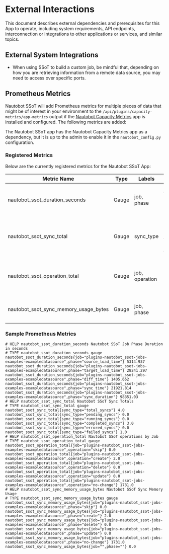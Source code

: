 # External Interactions

This document describes external dependencies and prerequisites for this App to operate, including system requirements, API endpoints, interconnection or integrations to other applications or services, and similar topics.

## External System Integrations

* When using SSoT to build a custom job, be mindful that, depending on how you are retrieving information from a remote data source, you may need to access over specific ports.

## Prometheus Metrics

Nautobot SSoT will add Prometheus metrics for multiple pieces of data that might be of interest in your environment to the `/api/plugins/capacity-metrics/app-metrics` output if the [Nautobot Capacity Metrics](https://github.com/nautobot/nautobot-plugin-capacity-metrics) app is installed and configured. The following metrics are added:

The Nautobot SSoT app has the Nautobot Capacity Metrics app as a dependency, but it is up to the admin to enable it in the `nautobot_config.py` configuration.

### Registered Metrics

Below are the currently registered metrics for the Nautobot SSoT App:

| Metric Name                                       | Type  | Labels                                       | Description                                     |
| ------------------------------------------------- | ----- | -------------------------------------------- | ----------------------------------------------- |
| nautobot_ssot_duration_seconds                    | Gauge | job, phase                                   | Gives a time duration for each phase of a Job   |
| nautobot_ssot_sync_total                          | Gauge | sync_type                                    | Gives a count of SSoT sync totals based on type |
| nautobot_ssot_operation_total                     | Gauge | job, operation                               | Total number of objects for each operation in Job |
| nautobot_ssot_sync_memory_usage_bytes             | Gauge | job, phase                                   | Memory usage for Job during each phase         |

### Sample Prometheus Metrics

```prometheus
# HELP nautobot_ssot_duration_seconds Nautobot SSoT Job Phase Duration in seconds
# TYPE nautobot_ssot_duration_seconds gauge
nautobot_ssot_duration_seconds{job="plugins-nautobot_ssot-jobs-examples-exampledatasource",phase="source_load_time"} 5314.937
nautobot_ssot_duration_seconds{job="plugins-nautobot_ssot-jobs-examples-exampledatasource",phase="target_load_time"} 28241.297
nautobot_ssot_duration_seconds{job="plugins-nautobot_ssot-jobs-examples-exampledatasource",phase="diff_time"} 1405.652
nautobot_ssot_duration_seconds{job="plugins-nautobot_ssot-jobs-examples-exampledatasource",phase="sync_time"} 21921.814
nautobot_ssot_duration_seconds{job="plugins-nautobot_ssot-jobs-examples-exampledatasource",phase="sync_duration"} 98351.03
# HELP nautobot_ssot_sync_total Nautobot SSoT Sync Totals
# TYPE nautobot_ssot_sync_total gauge
nautobot_ssot_sync_total{sync_type="total_syncs"} 4.0
nautobot_ssot_sync_total{sync_type="pending_syncs"} 0.0
nautobot_ssot_sync_total{sync_type="running_syncs"} 0.0
nautobot_ssot_sync_total{sync_type="completed_syncs"} 3.0
nautobot_ssot_sync_total{sync_type="errored_syncs"} 0.0
nautobot_ssot_sync_total{sync_type="failed_syncs"} 1.0
# HELP nautobot_ssot_operation_total Nautobot SSoT operations by Job
# TYPE nautobot_ssot_operation_total gauge
nautobot_ssot_operation_total{job="plugins-nautobot_ssot-jobs-examples-exampledatasource",operation="skip"} 0.0
nautobot_ssot_operation_total{job="plugins-nautobot_ssot-jobs-examples-exampledatasource",operation="create"} 2.0
nautobot_ssot_operation_total{job="plugins-nautobot_ssot-jobs-examples-exampledatasource",operation="delete"} 0.0
nautobot_ssot_operation_total{job="plugins-nautobot_ssot-jobs-examples-exampledatasource",operation="update"} 0.0
nautobot_ssot_operation_total{job="plugins-nautobot_ssot-jobs-examples-exampledatasource",operation="no-change"} 1731.0
# HELP nautobot_ssot_sync_memory_usage_bytes Nautobot SSoT Sync Memory Usage
# TYPE nautobot_ssot_sync_memory_usage_bytes gauge
nautobot_ssot_sync_memory_usage_bytes{job="plugins-nautobot_ssot-jobs-examples-exampledatasource",phase="skip"} 0.0
nautobot_ssot_sync_memory_usage_bytes{job="plugins-nautobot_ssot-jobs-examples-exampledatasource",phase="create"} 2.0
nautobot_ssot_sync_memory_usage_bytes{job="plugins-nautobot_ssot-jobs-examples-exampledatasource",phase="delete"} 0.0
nautobot_ssot_sync_memory_usage_bytes{job="plugins-nautobot_ssot-jobs-examples-exampledatasource",phase="update"} 0.0
nautobot_ssot_sync_memory_usage_bytes{job="plugins-nautobot_ssot-jobs-examples-exampledatasource",phase="no-change"} 1731.0
nautobot_ssot_sync_memory_usage_bytes{job="",phase=""} 0.0
```

